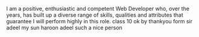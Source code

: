 I am a positive, enthusiastic and competent Web Developer who, over the years, has built up a diverse range of skills, qualities and attributes that guarantee I will perform highly in this role. class 10 ok by thankyou form sir adeel my sun haroon adeel such a nice person

